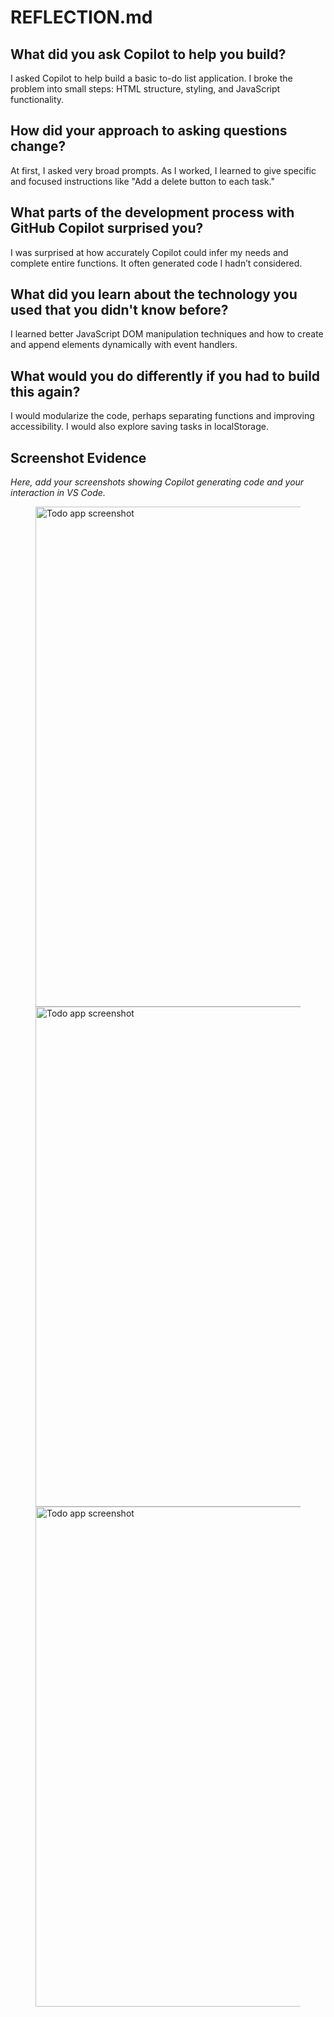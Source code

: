 # REFLECTION.md

## What did you ask Copilot to help you build?

I asked Copilot to help build a basic to-do list application. I broke the problem into small steps: HTML structure, styling, and JavaScript functionality.

## How did your approach to asking questions change?

At first, I asked very broad prompts. As I worked, I learned to give specific and focused instructions like "Add a delete button to each task."

## What parts of the development process with GitHub Copilot surprised you?

I was surprised at how accurately Copilot could infer my needs and complete entire functions. It often generated code I hadn’t considered.

## What did you learn about the technology you used that you didn't know before?

I learned better JavaScript DOM manipulation techniques and how to create and append elements dynamically with event handlers.

## What would you do differently if you had to build this again?

I would modularize the code, perhaps separating functions and improving accessibility. I would also explore saving tasks in localStorage.

## Screenshot Evidence

*Here, add your screenshots showing Copilot generating code and your interaction in VS Code.*
<div id="Screenshots_Reflection">
        <figure>
            <img src="assets/todo-Screenshot 2025-09-18 at 3.55.25PM.png" alt="Todo app screenshot" width="800" />
            <img src="assets/todo-Screenshot 2025-09-18 at 4.04.28PM.png" alt="Todo app screenshot" width="800" />
            <img src="assets/todo-Screenshot 2025-09-18 at 4.07.08PM.png" alt="Todo app screenshot" width="800" />
        </figure>
    </div>
